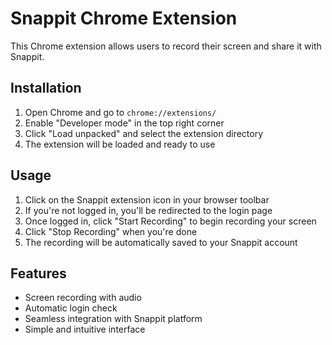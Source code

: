 # Snappit Chrome Extension

This Chrome extension allows users to record their screen and share it with Snappit.

## Installation

1. Open Chrome and go to `chrome://extensions/`
2. Enable "Developer mode" in the top right corner
3. Click "Load unpacked" and select the extension directory
4. The extension will be loaded and ready to use

## Usage

1. Click on the Snappit extension icon in your browser toolbar
2. If you're not logged in, you'll be redirected to the login page
3. Once logged in, click "Start Recording" to begin recording your screen
4. Click "Stop Recording" when you're done
5. The recording will be automatically saved to your Snappit account

## Features

- Screen recording with audio
- Automatic login check
- Seamless integration with Snappit platform
- Simple and intuitive interface

